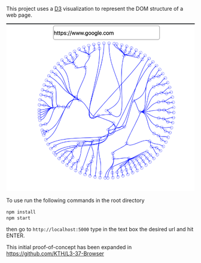 This project uses a [D3](https://d3js.org/) visualization to represent the DOM structure of a web page.

![Screenshot](/assets/screenshot.png)

To use run the following commands in the root directory

```
npm install
npm start
```

then go to `http://localhost:5000` type in the text box the desired url and hit ENTER.

This initial proof-of-concept has been expanded in https://github.com/KTH/L3-37-Browser
